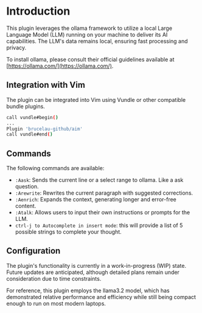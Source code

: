 # Introduction

This plugin leverages the ollama framework to utilize a local Large Language Model (LLM) running on your machine to deliver its AI capabilities. The LLM's data remains local, ensuring fast processing and privacy.

To install ollama, please consult their official guidelines available at [https://ollama.com/](https://ollama.com/).

## Integration with Vim

The plugin can be integrated into Vim using Vundle or other compatible bundle plugins.

```bash
call vundle#begin()
...
Plugin 'brucelau-github/aim'
call vundle#end()
```

## Commands

The following commands are available:

- `:Aask`: Sends the current line or a select range to ollama. Like a ask question.
- `:Arewrite`: Rewrites the current paragraph with suggested corrections.
- `:Aenrich`: Expands the context, generating longer and error-free content.
- `:Atalk`: Allows users to input their own instructions or prompts for the LLM.
- `ctrl-j to Autocomplete in insert mode`: this will provide a list of 5 possible strings to complete your thought.

## Configuration

The plugin's functionality is currently in a work-in-progress (WIP) state. Future updates are anticipated, although detailed plans remain under consideration due to time constraints.

For reference, this plugin employs the llama3.2 model, which has demonstrated relative performance and efficiency while still being compact enough to run on most modern laptops.
